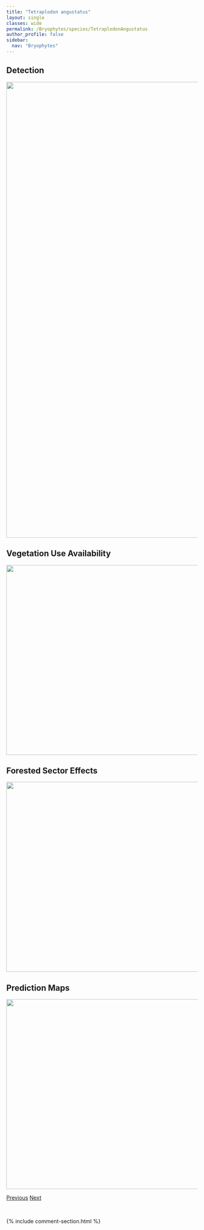 ```yaml
---
title: "Tetraplodon angustatus"
layout: single
classes: wide
permalink: /Bryophytes/species/TetraplodonAngustatus
author_profile: false
sidebar:
  nav: "Bryophytes"
---
```


<h2>Detection</h2>

<a href="https://drive.google.com/uc?export=view&id=1MJ6jNpSi4krOXK0Wwkoyxx5CGjSQ2Kb6">
<img src="https://drive.google.com/uc?export=view&id=1MJ6jNpSi4krOXK0Wwkoyxx5CGjSQ2Kb6" height = "1200" width = "800">
</a>


<h2>Vegetation Use Availability</h2>

<a href="https://drive.google.com/uc?export=view&id=1bI1gLIS2vGt0MrUEYmejMyYjY6gXd_9P">
<img src="https://drive.google.com/uc?export=view&id=1bI1gLIS2vGt0MrUEYmejMyYjY6gXd_9P" height = "500" width = "1000">
</a>


<h2>Forested Sector Effects</h2>

<a href="https://drive.google.com/uc?export=view&id=1P_Urt8YBwI6WWeKx1GmYQourpOXYn2zq">
<img src="https://drive.google.com/uc?export=view&id=1P_Urt8YBwI6WWeKx1GmYQourpOXYn2zq" height = "500" width = "1000">
</a>


<h2>Prediction Maps</h2>

<a href="https://drive.google.com/uc?export=view&id=1pBIEOL2ezsK2bUCQYCjxW55G7TOBsOJI">
<img src="https://drive.google.com/uc?export=view&id=1pBIEOL2ezsK2bUCQYCjxW55G7TOBsOJI" height = "500" width = "1000">
</a>


<a href="/DevelopmentWebsite/Bryophytes/species/IsopterygiopsisPulchella" class="pagination--pager" title="Isopterygiopsis pulchella">Previous</a> <a href="/DevelopmentWebsite/Bryophytes/species/WarnstorfiaFluitans" class="pagination--pager" title="Warnstorfia fluitans">Next</a>

<p>&nbsp;</p>

{% include comment-section.html %}
